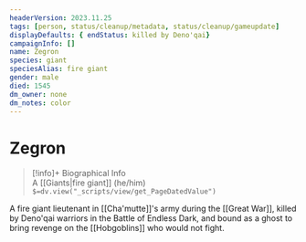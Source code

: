 ```yaml
---
headerVersion: 2023.11.25
tags: [person, status/cleanup/metadata, status/cleanup/gameupdate]
displayDefaults: { endStatus: killed by Deno'qai}
campaignInfo: []
name: Zegron
species: giant
speciesAlias: fire giant
gender: male
died: 1545
dm_owner: none
dm_notes: color
---
```

# Zegron
>[!info]+ Biographical Info  
> A [[Giants|fire giant]] (he/him)  
> `$=dv.view("_scripts/view/get_PageDatedValue")`

A fire giant lieutenant in [[Cha'mutte]]'s army during the [[Great War]], killed by Deno'qai warriors in the Battle of Endless Dark, and bound as a ghost to bring revenge on the [[Hobgoblins]] who would not fight. 
